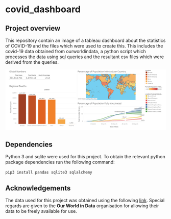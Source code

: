 # covid_dashboard

## Project overview
This repository contain an image of a tableau dashboard about the statistics of COVID-19 and the files which were used to create this. This includes the covid-19 data obtained from ourworldindata, a python script which processes the data using sql queries and the resultant csv files which were derived from the queries.

![work!](covid_dashboard.png)

## Dependencies
Python 3 and sqlite were used for this project. To obtain the relevant python package dependencies run the following command:

`pip3 install pandas sqlite3 sqlalchemy`

## Acknowledgements
The data used for this project was obtained using the following <a href=https://ourworldindata.org/covid-deaths>link</a>. Special regards are given to the **Our World in Data** organisation for allowing their data to be freely available for use.
